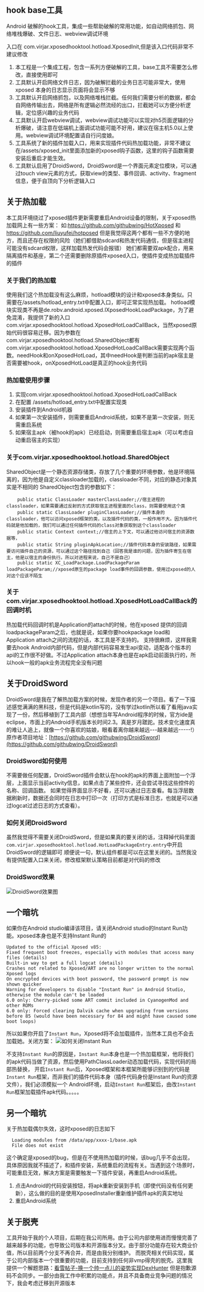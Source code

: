 ## hook base工具
Android 破解的hook工具，集成一些帮助破解的常用功能，如自动网络抓包、网络堆栈爆破、文件日志、webview调试环境

入口在 com.virjar.xposedhooktool.hotload.XposedInit,但是该入口代码非常不建议修改

1. 本工程是一个集成工程，包含一系列方便破解的工具，base工具不需要怎么修改，直接使用即可
2. 工具默认开启网络文件日志，因为破解拦截的业务日志可能非常大，使用xposed 本身的日志显示页面将会显示不够
3. 工具默认开启网络抓包，以及网络堆栈拦截。任何我们需要分析的数据，都会自网络传输出去，网络是所有逻辑必然流经的出口，拦截她可以方便分析逻辑，定位感兴趣的业务代码
4. 工具默认开启webview调试，webview调试功能可以实现对h5页面逻辑的分析爆破，请注意在低端机上面调试功能可能不好用，建议在宿主机5.0以上使用。webview调试环境配置请自行问度娘。
5. 工具系统了新的插件加载入口，用来实现插件代码热加载功能，非常不建议在/assets/xposed_init里面添加新的xposed钩子函数，这里的钩子函数需要安装后重启才能生效。
6. 工具默认启用了DroidSword，DroidSword是一个界面元素定位模块，可以通过touch view元素的方式，获取view的类型、事件回调、activity、fragment信息，便于自顶向下分析逻辑入口

## 关于热加载
本工具环境绕过了xposed插件更新需要重启Android设备的限制，关于xposed热加载网上有一些方案：
如:https://github.com/githubwing/HotXposed 和 https://github.com/liuyufei/hotposed 但是我觉得这两个都有一些不方便的地方，而且还存在权限的风险（她们都借助sdcard和热发代码通信，但是宿主进程可能没有sdcard权限，这样加载热发代码会报错）
她们都需要双apk配合，用来隔离插件和基座，第二个还需要删除原插件xposed入口，使插件变成热加载插件的插件

### 关于我们的热加载
使用我们这个热加载没有这么麻烦，hotload模块的设计和xposed本身类似。只需要在/assets/hotload_entry.txt中配置入口，即可正常实现热加载。
hotload模块实现类不再是de.robv.android.xposed.IXposedHookLoadPackage，为了避免混淆，我提供了新的入口com.virjar.xposedhooktool.hotload.XposedHotLoadCallBack，当然xposed原始代码很容易迁移。因为参数在com.virjar.xposedhooktool.hotload.SharedObject都有
com.virjar.xposedhooktool.hotload.XposedHotLoadCallBack需要实现两个函数。needHook和onXposedHotLoad，其中needHook是判断当前的apk宿主是否需要被hook，onXposedHotLoad是真正的hook业务代码

### 热加载使用步骤
1. 实现com.virjar.xposedhooktool.hotload.XposedHotLoadCallBack
2. 在配置 /assets/hotload_entry.txt中配置实现类
3. 安装插件到Android机器
4. 如果第一次安装插件，则需要重启Android系统，如果不是第一次安装，则无需重启系统
5. 如果宿主apk（被hook的apk）已经启动，则需要重启宿主apk（可以考虑自动重启宿主的实现）

### 关于com.virjar.xposedhooktool.hotload.SharedObject
SharedObject是一个静态资源存储类，存放了几个重要的环境参数，他是环境隔离的，因为他是自定义classloader加载的，classloader不同，对应的静态对象其实是不相同的
SharedObject包含的参数如下：
```
    public static ClassLoader masterClassLoader;//宿主进程的classloader，如果需要通过反射的方式获取宿主进程里面的class，则需要使用这个类
    public static ClassLoader pluginClassLoader;//插件本身的classloader，他可以访问xposed框架的类，以及插件代码的类，一般作用不大。因为插件代码就是他加载的，我们可以通过任何插件代码的class对象获取到这个classloader
    public static Context context;//宿主的上下文，可以通过他访问宿主的资源数据等，
    public static String pluginApkLocation;//插件代码本身的安装路径，如果需要访问插件自己的资源，可以通过这个路径找到自己（回答我是谁的问题，因为插件寄生在宿主，他是以宿主的身份执行。所以对进程来说，自己不是自己）
    public static XC_LoadPackage.LoadPackageParam loadPackageParam;//xposed原生的package load事件的回调参数，使用过xposed的人对这个应该不陌生
```

### 关于com.virjar.xposedhooktool.hotload.XposedHotLoadCallBack的回调时机
热加载代码回调时机是Application的attach的时候，他在xposed 提供的回调loadpackageParam之后，也就是说，如果你要hookpackage load和Application attach之间的流程的话，本工具是不支持的。
支持很麻烦，这样我需要去hook Android内部代码，但是内部代码容易发生api变动，适配各个版本的api的工作很不好做。不过Application attach本身也是在apk启动前面执行的，所以hook一般的apk业务流程完全没有问题

## 关于DroidSword
DroidSword是我在了解热加载方案的时候，发现作者的另一个项目。看了一下描述感觉满满的黑科技，但是代码是kotlin写的，没有学过kotlin所以看了看用java实现了一份，然后移植到了工具内部（想想当年写Android程序的时候，官方ide是eclipse，市面上的Android手机版本长时间2.3。真是岁月蹉跎。技术变化速度真的难让人追上，就像一个你喜欢的姑娘，眼看着离你越来越远---越来越远-----!）
原作者项目地址：[https://github.com/githubwing/DroidSword](https://github.com/githubwing/DroidSword)

### DroidSword如何使用
不需要做任何配置，DroidSword插件会默认在hook的apk的界面上面附加一个浮层，上面显示当前activity信息，如果点击了某些控件，还会尝试寻找这些控件的名称、回调函数。
如果觉得界面显示不好看，还可以通过日志查看。每当浮层数据刷新时，数据还会同时在日志中打印一次（打印方式是标准日志，也就是可以通过logcat过滤日志的方式查看）。

### 如何关闭DroidSword
虽然我觉得不需要关闭DroidSword，但是如果真的要关闭的话，注释掉代码里面`` com.virjar.xposedhooktool.hotload.HotLoadPackageEntry.entry``中开启DroidSword的逻辑即可
顺便说一句，默认组件都是可以在这里关闭的。当然我没有提供配置入口来关闭，修改框架默认策略目前都是对代码的修改

### DroidSword效果
![DroidSword效果图](doc/img/DroidSword.jpg)

## 一个暗坑
如果你在Android studio编译该项目，请关闭Android studio的Instant Run功能。xposed本身也是不支持Instant Run的
```
Updated to the official Xposed v85:
Fixed frequent boot freezes, especially with modules that access many files (details)
Built-in way to get a full logcat (details)
Crashes not related to Xposed/ART are no longer written to the normal Xposed logs
On encrypted devices with boot password, the password prompt is now shown quicker
Warning for developers to disable "Instant Run" in Android Studio, otherwise the module can't be loaded
6.0 only: Cherry-picked some ART commit included in CyanogenMod and other ROMs
6.0 only: Forced clearing Dalvik cache when upgrading from versions before 85 (would have been necessary for 84 and might have caused some boot loops)
```
所以如果你开启了``Instant Run``，Xposed将不会加载插件，当然本工具也不会去加载她。关闭方案：
![如何关闭Instant Run](doc/img/close_instant_run.png)

不支持``Instant Run``的原因是，``Instant Run``本身也是一个热加载框架，他将我们的apk代码当做了资源，然后使用PathClassLoader动态加载代码，实现代码的局部热替换，
开启``Instant Run``后，Xposed框架和本框架所能够识别到的代码是``Instant Run``框架，而非我们的插件代码本身（插件代码身份是Instant Run的资源文件），我们必须模拟一个
Android环境，启动``Instant Run``框架后，由改``Instant Run``框架加载插件apk代码。。。。。

## 另一个暗坑
关于热加载偶尔失效，这时xposed的日志如下
```
  Loading modules from /data/app/xxxx-1/base.apk
  File does not exist
```
这个确定是xposed的bug，但是在不使用热加载的时候，该bug几乎不会出现，具体原因我就不描述了，和插件安装，系统重启的流程有关。当遇到这个场景时，可能重启无效，解决方案是需要触发一下插件安装，再重启Android系统。
1. 点击Android的代码安装按钮，将apk重新安装到手机（即使代码没有任何更新），这么做的目的是使用XposedInstaller重新维护插件apk的真实地址
2. 重启Android系统


## 关于脱壳
工具开始于我的个人项目，后期在我公司所用。由于公司内部使用进而慢慢完善了越来越多的功能，也导致公司版本和开源版本分叉。由于部分功能存在较大商业价值，所以目前两个分支不再合并，而是由我分别维护。
而脱壳相关代码实现，属于公司内部版本一个很重要的功能，目前支持到任何非vmp得壳的脱壳。这里我提供一个解题思路：[看雪帖子-换一个帅一点儿的姿势实现DexHunter](https://bbs.pediy.com/thread-225427.htm)
但是抱歉源码不会同步。一部分由我工作中积累的功能点，并且不具备商业竞争问题的情况下，我会考虑迁移到开源版本
